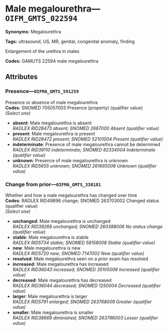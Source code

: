 # Male megalourethra—`OIFM_GMTS_022594`

**Synonyms:** Megalourethra

**Tags:** ultrasound, US, MR, genital, congenital anomaly, finding

Enlargement of the urethra in males

**Codes:** GAMUTS 22594 male megalourethra

## Attributes

### Presence—`OIFMA_GMTS_591259`

Presence or absence of male megalourethra  
**Codes**: SNOMED 705057003 Presence (property) (qualifier value)  
*(Select one)*

- **absent**: Male megalourethra is absent  
_RADLEX RID28473 absent; SNOMED 2667000 Absent (qualifier value)_
- **present**: Male megalourethra is present  
_RADLEX RID28472 present; SNOMED 52101004 Present (qualifier value)_
- **indeterminate**: Presence of male megalourethra cannot be determined  
_RADLEX RID39110 indeterminate; SNOMED 82334004 Indeterminate (qualifier value)_
- **unknown**: Presence of male megalourethra is unknown  
_RADLEX RID5655 unknown; SNOMED 261665006 Unknown (qualifier value)_

### Change from prior—`OIFMA_GMTS_338181`

Whether and how a male megalourethra has changed over time  
**Codes**: RADLEX RID49896 change; SNOMED 263703002 Changed status (qualifier value)  
*(Select one)*

- **unchanged**: Male megalourethra is unchanged  
_RADLEX RID39268 unchanged; SNOMED 260388006 No status change (qualifier value)_
- **stable**: Male megalourethra is stable  
_RADLEX RID5734 stable; SNOMED 58158008 Stable (qualifier value)_
- **new**: Male megalourethra is new  
_RADLEX RID5720 new; SNOMED 7147002 New (qualifier value)_
- **resolved**: Male megalourethra seen on a prior exam has resolved  
- **increased**: Male megalourethra has increased  
_RADLEX RID36043 increased; SNOMED 35105006 Increased (qualifier value)_
- **decreased**: Male megalourethra has decreased  
_RADLEX RID36044 decreased; SNOMED 1250004 Decreased (qualifier value)_
- **larger**: Male megalourethra is larger  
_RADLEX RID5791 enlarged; SNOMED 263768009 Greater (qualifier value)_
- **smaller**: Male megalourethra is smaller  
_RADLEX RID38669 diminished; SNOMED 263796003 Lesser (qualifier value)_